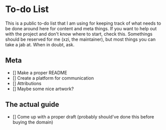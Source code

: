 # To-do List

This is a public to-do list that I am using for keeping track of what needs to be done around here for content and meta things. If you want to help out with the project and don't know where to start, check this. Somethings should be reserved for me (xzi, the maintainer), but most things you can take a jab at. When in doubt, ask.

## Meta

- [] Make a proper README
- [] Create a platform for communication
- [] Attributions
- [] Maybe some nice artwork?

## The actual guide

- [] Come up with a proper draft (probably should've done this before buying the domain)
